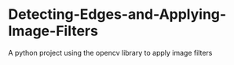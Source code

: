 # Detecting-Edges-and-Applying-Image-Filters
A python project using the opencv library to apply image filters
